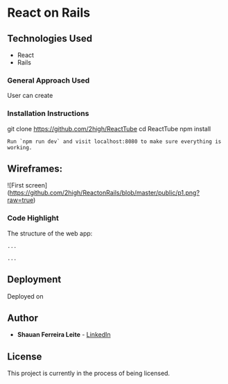 # React on Rails



## Technologies Used

* React
* Rails


### General Approach Used

User can create


### Installation Instructions


git clone https://github.com/2high/ReactTube
cd ReactTube
npm install


```
Run `npm run dev` and visit localhost:8080 to make sure everything is working.
```



## Wireframes:


![First screen] (https://github.com/2high/ReactonRails/blob/master/public/p1.png?raw=true)





### Code Highlight

The structure of the web app:

```
...

...

```

## Deployment

Deployed on []()

## Author

* **Shauan Ferreira Leite** - [LinkedIn](https://www.linkedin.com/in/shauanleite)



## License

This project is currently in the process of being licensed.
